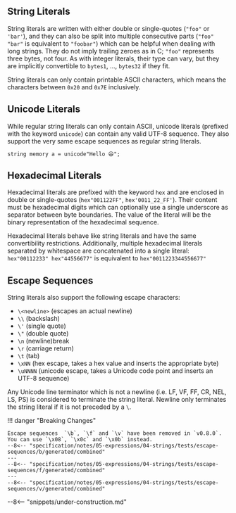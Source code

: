 <!-- markdownlint-configure-file { "first-line-heading": { "level": 2 } } -->

## String Literals

String literals are written with either double or single-quotes (`"foo"` or `'bar'`), and they can also be split into multiple consecutive parts (`"foo" "bar"` is equivalent to `"foobar"`) which can be helpful when dealing with long strings. They do not imply trailing zeroes as in C; `"foo"` represents three bytes, not four. As with integer literals, their type can vary, but they are implicitly convertible to `bytes1`, ..., `bytes32` if they fit.

String literals can only contain printable ASCII characters, which means the characters between `0x20` and `0x7E` inclusively.

## Unicode Literals

While regular string literals can only contain ASCII, unicode literals (prefixed with the keyword `unicode`) can contain any valid UTF-8 sequence. They also support the very same escape sequences as regular string literals.

```solidity
string memory a = unicode"Hello 😃";
```

## Hexadecimal Literals

Hexadecimal literals are prefixed with the keyword `hex` and are enclosed in double or single-quotes (`hex"001122FF"`, `hex'0011_22_FF'`). Their content must be hexadecimal digits which can optionally use a single underscore as separator between byte boundaries. The value of the literal will be the binary representation of the hexadecimal sequence.

Hexadecimal literals behave like string literals and have the same convertibility restrictions. Additionally, multiple hexadecimal literals separated by whitespace are concatenated into a single literal: `hex"00112233" hex"44556677"` is equivalent to `hex"0011223344556677"`

## Escape Sequences

String literals also support the following escape characters:

- `\<newline>` (escapes an actual newline)
- `\\` (backslash)
- `\'` (single quote)
- `\"` (double quote)
- `\n` (newline)break
- `\r` (carriage return)
- `\t` (tab)
- `\xNN` (hex escape, takes a hex value and inserts the appropriate byte)
- `\uNNNN` (unicode escape, takes a Unicode code point and inserts an UTF-8 sequence)

Any Unicode line terminator which is not a newline (i.e. LF, VF, FF, CR, NEL, LS, PS) is considered to terminate the string literal. Newline only terminates the string literal if it is not preceded by a `\`.

!!! danger "Breaking Changes"

    Escape sequences  `\b`, `\f` and `\v` have been removed in `v0.8.0`. You can use `\x08`, `\x0c` and `\x0b` instead.
    --8<-- "specification/notes/05-expressions/04-strings/tests/escape-sequences/b/generated/combined"
    ---
    --8<-- "specification/notes/05-expressions/04-strings/tests/escape-sequences/f/generated/combined"
    ---
    --8<-- "specification/notes/05-expressions/04-strings/tests/escape-sequences/v/generated/combined"

--8<-- "snippets/under-construction.md"

